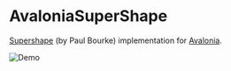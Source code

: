 # AvaloniaSuperShape
[Supershape](http://paulbourke.net/geometry/supershape/) (by Paul Bourke) implementation for [Avalonia](https://avaloniaui.net/).

<img src="img/supershape.gif" alt="Demo">
